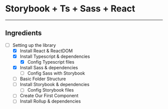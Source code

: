 # Storybook + Ts + Sass + React

---

## Ingredients

- [ ]  Setting up the library
    - [x]  Install React & ReactDOM
    - [x]  Install Typescript & dependencies
        - [x]  Config Typescript files
    - [x]  Install Sass & dependencies
        - [ ]  Config Sass with Storybook
    - [ ]  Basic Folder Structure
    - [ ]  Install Storybook & dependencies
        - [ ]  Config Storybook files
    - [ ]  Create Our First Component
    - [ ]  Install Rollup & dependencies